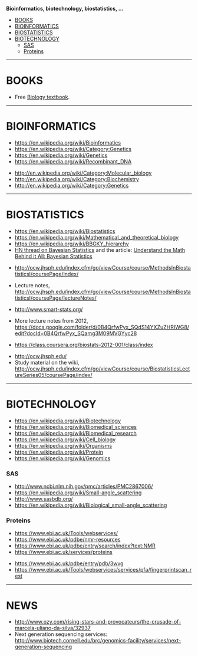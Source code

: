 **Bioinformatics, biotechnology, biostatistics, ...**

* [BOOKS](#books)
* [BIOINFORMATICS](#bioinformatics)
* [BIOSTATISTICS](#bioinformatics)
* [BIOTECHNOLOGY](#biotechnology)
   + [SAS](#sas)
   + [Proteins](#proteins)

----

# BOOKS
* Free [Biology textbook](http://openstaxcollege.org/textbooks/biology/resources).

----

# BIOINFORMATICS
* https://en.wikipedia.org/wiki/Bioinformatics
* https://en.wikipedia.org/wiki/Category:Genetics 
* https://en.wikipedia.org/wiki/Genetics
* https://en.wikipedia.org/wiki/Recombinant_DNA
- http://en.wikipedia.org/wiki/Category:Molecular_biology
- http://en.wikipedia.org/wiki/Category:Biochemistry 
- http://en.wikipedia.org/wiki/Category:Genetics

----

# BIOSTATISTICS
* https://en.wikipedia.org/wiki/Biostatistics
* https://en.wikipedia.org/wiki/Mathematical_and_theoretical_biology
* https://en.wikipedia.org/wiki/BBGKY_hierarchy
* [HN thread on Bayesian Statistics](https://news.ycombinator.com/item?id=4030061) and the article: [Understand the Math Behind it All: Bayesian Statistics](http://blogs.adobe.com/digitalmarketing/personalization/conversion-optimization/understand-the-math-behind-it-all-bayesian-statistics/)

+ http://ocw.jhsph.edu/index.cfm/go/viewCourse/course/MethodsInBiostatisticsI/coursePage/index/
+ Lecture notes, http://ocw.jhsph.edu/index.cfm/go/viewCourse/course/MethodsInBiostatisticsI/coursePage/lectureNotes/
+ http://www.smart-stats.org/
+ More lecture notes from 2012, https://docs.google.com/folder/d/0B4QrfwPyx_SQdS14YXZuZHRIWG8/edit?docId=0B4QrfwPyx_SQamg3M09MVGYyc28

+ https://class.coursera.org/biostats-2012-001/class/index
* http://ocw.jhsph.edu/
* Study material on the wiki, http://ocw.jhsph.edu/index.cfm/go/viewCourse/course/BiostatisticsLectureSeries05/coursePage/index/

----

# BIOTECHNOLOGY
* https://en.wikipedia.org/wiki/Biotechnology
* https://en.wikipedia.org/wiki/Biomedical_sciences
* https://en.wikipedia.org/wiki/Biomedical_research
* https://en.wikipedia.org/wiki/Cell_biology 
* https://en.wikipedia.org/wiki/Organisms
* https://en.wikipedia.org/wiki/Protein
* https://en.wikipedia.org/wiki/Genomics 

### SAS
+ http://www.ncbi.nlm.nih.gov/pmc/articles/PMC2867006/
+ https://en.wikipedia.org/wiki/Small-angle_scattering
+ http://www.sasbdb.org/
+ https://en.wikipedia.org/wiki/Biological_small-angle_scattering

### Proteins
+ https://www.ebi.ac.uk/Tools/webservices/
+ https://www.ebi.ac.uk/pdbe/nmr-resources
+ https://www.ebi.ac.uk/pdbe/entry/search/index?text:NMR
+ https://www.ebi.ac.uk/services/proteins
* https://www.ebi.ac.uk/pdbe/entry/pdb/3wvg
* https://www.ebi.ac.uk/Tools/webservices/services/pfa/fingerprintscan_rest

----

# NEWS
+ http://www.ozy.com/rising-stars-and-provocateurs/the-crusade-of-marcela-uliano-da-silva/32937
+ Next generation sequencing services: http://www.biotech.cornell.edu/brc/genomics-facility/services/next-generation-sequencing


